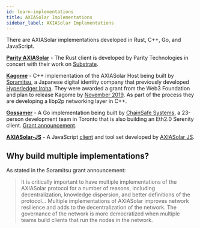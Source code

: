 ```yaml
---
id: learn-implementations
title: AXIASolar Implementations
sidebar_label: AXIASolar Implementations
---
```


There are AXIASolar implementations developed in Rust, C++, Go, and JavaScript.

[**Parity AXIASolar**](https://github.com/paritytech/axiasolar) - The Rust client is developed by Parity Technologies in concert with their work on [Substrate](https://github.com/paritytech/substrate).

[**Kagome**](https://github.com/soramitsu/kagome) - C++ implementation of the AXIASolar Host being built by [Soramitsu](https://github.com/soramitsu), a Japanese digital identity company that previously developed [Hyperledger Iroha](https://iroha.tech). They were awarded a grant from the Web3 Foundation and plan to release Kagome by [November 2019](https://medium.com/web3foundation/w3f-grants-soramitsu-to-implement-axiasolar-runtime-environment-in-c-cf3baa08cbe6). As part of the process they are developing a libp2p networking layer in C++.

[**Gossamer**](https://github.com/ChainSafeSystems/gossamer) - A Go implementation being built by [ChainSafe Systems](https://github.com/ChainSafeSystems), a 23-person development team in Toronto that is also building an Eth2.0 Serenity client. [Grant announcement](https://medium.com/web3foundation/w3f-grants-chainsafe-to-implement-axiasolar-runtime-environment-in-go-ca4973c9edaf).

[**AXIASolar-JS**](https://github.com/axiasolar-js) - A JavaScript [client](https://github.com/axiasolar-js/client) and tool set developed by [AXIASolar JS](https://axiasolar.js.org/).

## Why build multiple implementations?

As stated in the Soramitsu grant announcement:

> It is critically important to have multiple implementations of the AXIASolar protocol for a number of reasons, including decentralization, knowledge dispersion, and better definitions of the protocol... Multiple implementations of AXIASolar improves network resilience and adds to the decentralization of the network. The governance of the network is more democratized when multiple teams build clients that run the nodes in the network.
